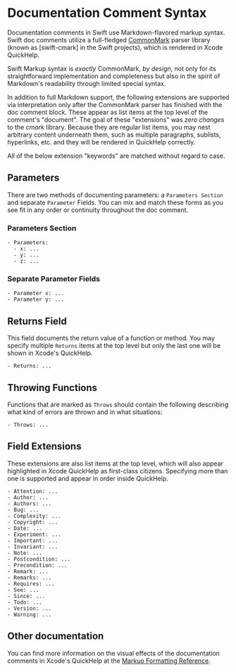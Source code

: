 # Documentation Comment Syntax

Documentation comments in Swift use Markdown-flavored markup syntax. Swift doc
comments utilize a full-fledged [CommonMark] parser library (known as [swift-cmark] in
the Swift projects), which is rendered in Xcode QuickHelp.

[CommonMark]: http://commonmark.org
[cmark]: https://github.com/swiftlang/swift-cmark

Swift Markup syntax is *exactly* CommonMark, *by design*, not only for its
straightforward implementation and completeness but also in the spirit of
Markdown's readability through limited special syntax.

In addition to full Markdown support, the following extensions are supported via
interpretation only after the CommonMark parser has finished with the doc
comment block. These appear as list items at the top level of the comment's
"document". The goal of these "extensions" was *zero changes* to the *cmark*
library. Because they are regular list items, you may nest arbitrary content
underneath them, such as multiple paragraphs, sublists, hyperlinks, etc. and
they will be rendered in QuickHelp correctly.

All of the below extension "keywords" are matched without regard to case.

## Parameters

There are two methods of documenting parameters: a `Parameters Section` and
separate `Parameter` Fields. You can mix and match these forms as you see fit in
any order or continuity throughout the doc comment.

### Parameters Section

    - Parameters:
      - x: ...
      - y: ...
      - z: ...

### Separate Parameter Fields

    - Parameter x: ...
    - Parameter y: ...

## Returns Field

This field documents the return value of a function or method. You may specify
multiple `Returns` items at the top level but only the last one will be
shown in Xcode's QuickHelp.

    - Returns: ...

## Throwing Functions

Functions that are marked as `Throws` should contain the following describing
what kind of errors are thrown and in what situations:

    - Throws: ...

## Field Extensions

These extensions are also list items at the top level, which will also appear
highlighted in Xcode QuickHelp as first-class citizens.  Specifying more than
one is supported and appear in order inside QuickHelp.

    - Attention: ...
    - Author: ...
    - Authors: ...
    - Bug: ...
    - Complexity: ...
    - Copyright: ...
    - Date: ...
    - Experiment: ...
    - Important: ...
    - Invariant: ...
    - Note: ...
    - Postcondition: ...
    - Precondition: ...
    - Remark: ...
    - Remarks: ...
    - Requires: ...
    - See: ...
    - Since: ...
    - Todo: ...
    - Version: ...
    - Warning: ...

## Other documentation

You can find more information on the visual effects of the documentation comments
in Xcode's QuickHelp at the [Markup Formatting Reference].

[Markup Formatting Reference]: https://developer.apple.com/library/mac/documentation/Xcode/Reference/xcode_markup_formatting_ref
